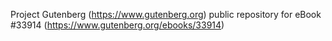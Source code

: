 Project Gutenberg (https://www.gutenberg.org) public repository for eBook #33914 (https://www.gutenberg.org/ebooks/33914)
